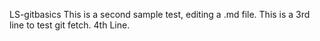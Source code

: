LS-gitbasics
This is a second sample test, editing a .md file. 
This is a 3rd line to test git fetch.
4th Line.
